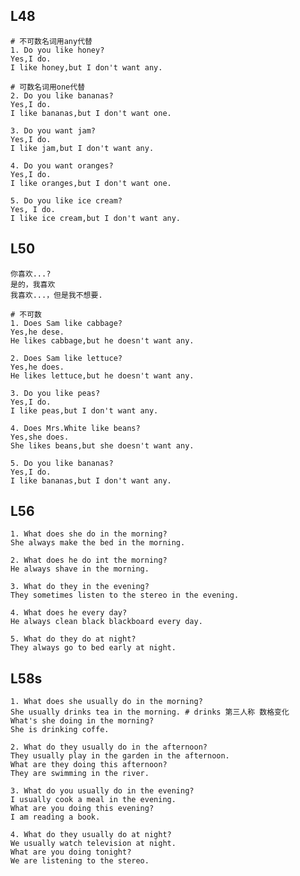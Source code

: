 

## L48

	# 不可数名词用any代替
	1. Do you like honey?
	Yes,I do.
	I like honey,but I don't want any.

	# 可数名词用one代替
	2. Do you like bananas?
	Yes,I do.
	I like bananas,but I don't want one.

	3. Do you want jam?
	Yes,I do.
	I like jam,but I don't want any.

	4. Do you want oranges?
	Yes,I do.
	I like oranges,but I don't want one.

	5. Do you like ice cream?
	Yes, I do.
	I like ice cream,but I don't want any.

## L50

	你喜欢...?
	是的，我喜欢
	我喜欢...，但是我不想要.

	# 不可数
	1. Does Sam like cabbage?
	Yes,he dese.
	He likes cabbage,but he doesn't want any.

	2. Does Sam like lettuce?
	Yes,he does.
	He likes lettuce,but he doesn't want any.

	3. Do you like peas?
	Yes,I do.
	I like peas,but I don't want any.

	4. Does Mrs.White like beans?
	Yes,she does.
	She likes beans,but she doesn't want any.

	5. Do you like bananas?
	Yes,I do.
	I like bananas,but I don't want any.

## L56

	1. What does she do in the morning?
	She always make the bed in the morning.

	2. What does he do int the morning?
	He always shave in the morning.

	3. What do they in the evening?
	They sometimes listen to the stereo in the evening.

	4. What does he every day?
	He always clean black blackboard every day.

	5. What do they do at night?
	They always go to bed early at night.

## L58s
	1. What does she usually do in the morning?
	She usually drinks tea in the morning. # drinks 第三人称 数格变化
	What's she doing in the morning?
	She is drinking coffe.

	2. What do they usually do in the afternoon?
	They usually play in the garden in the afternoon.
	What are they doing this afternoon?
	They are swimming in the river.

	3. What do you usually do in the evening?
	I usually cook a meal in the evening.
	What are you doing this evening?
	I am reading a book.

	4. What do they usually do at night?
	We usually watch television at night.
	What are you doing tonight?
	We are listening to the stereo.
